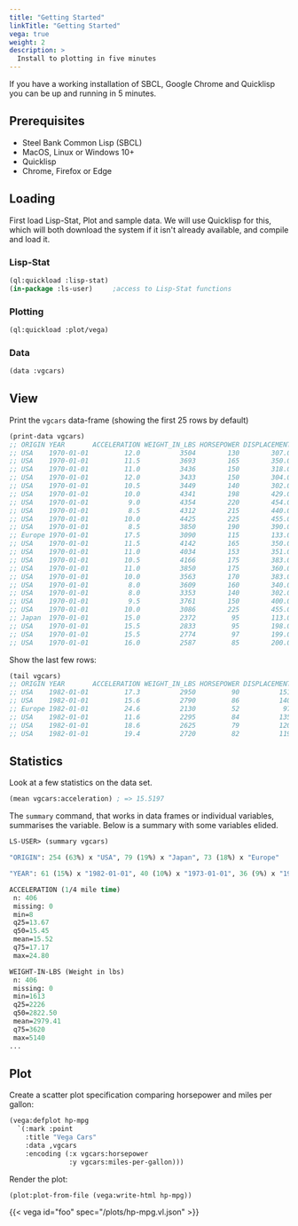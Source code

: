 ```yaml
---
title: "Getting Started"
linkTitle: "Getting Started"
vega: true
weight: 2
description: >
  Install to plotting in five minutes
---
```


If you have a working installation of SBCL, Google Chrome and
Quicklisp you can be up and running in 5 minutes.

## Prerequisites

- Steel Bank Common Lisp (SBCL)
- MacOS, Linux or Windows 10+
- Quicklisp
- Chrome, Firefox or Edge

## Loading

First load Lisp-Stat, Plot and sample data.  We will use Quicklisp for
this, which will both download the system if it isn't already
available, and compile and load it.

### Lisp-Stat

```lisp
(ql:quickload :lisp-stat)
(in-package :ls-user)     ;access to Lisp-Stat functions
```

### Plotting

```lisp
(ql:quickload :plot/vega)
```

### Data

```lisp
(data :vgcars)
```

## View

Print the `vgcars` data-frame (showing the first 25 rows by default)

```lisp
(print-data vgcars)
;; ORIGIN YEAR       ACCELERATION WEIGHT_IN_LBS HORSEPOWER DISPLACEMENT CYLINDERS MILES_PER_GALLON NAME
;; USA    1970-01-01         12.0          3504        130        307.0         8             18.0 chevrolet chevelle malibu
;; USA    1970-01-01         11.5          3693        165        350.0         8             15.0 buick skylark 320
;; USA    1970-01-01         11.0          3436        150        318.0         8             18.0 plymouth satellite
;; USA    1970-01-01         12.0          3433        150        304.0         8             16.0 amc rebel sst
;; USA    1970-01-01         10.5          3449        140        302.0         8             17.0 ford torino
;; USA    1970-01-01         10.0          4341        198        429.0         8             15.0 ford galaxie 500
;; USA    1970-01-01          9.0          4354        220        454.0         8             14.0 chevrolet impala
;; USA    1970-01-01          8.5          4312        215        440.0         8             14.0 plymouth fury iii
;; USA    1970-01-01         10.0          4425        225        455.0         8             14.0 pontiac catalina
;; USA    1970-01-01          8.5          3850        190        390.0         8             15.0 amc ambassador dpl
;; Europe 1970-01-01         17.5          3090        115        133.0         4 NIL              citroen ds-21 pallas
;; USA    1970-01-01         11.5          4142        165        350.0         8 NIL              chevrolet chevelle concours (sw)
;; USA    1970-01-01         11.0          4034        153        351.0         8 NIL              ford torino (sw)
;; USA    1970-01-01         10.5          4166        175        383.0         8 NIL              plymouth satellite (sw)
;; USA    1970-01-01         11.0          3850        175        360.0         8 NIL              amc rebel sst (sw)
;; USA    1970-01-01         10.0          3563        170        383.0         8             15.0 dodge challenger se
;; USA    1970-01-01          8.0          3609        160        340.0         8             14.0 plymouth 'cuda 340
;; USA    1970-01-01          8.0          3353        140        302.0         8 NIL              ford mustang boss 302
;; USA    1970-01-01          9.5          3761        150        400.0         8             15.0 chevrolet monte carlo
;; USA    1970-01-01         10.0          3086        225        455.0         8             14.0 buick estate wagon (sw)
;; Japan  1970-01-01         15.0          2372         95        113.0         4             24.0 toyota corona mark ii
;; USA    1970-01-01         15.5          2833         95        198.0         6             22.0 plymouth duster
;; USA    1970-01-01         15.5          2774         97        199.0         6             18.0 amc hornet
;; USA    1970-01-01         16.0          2587         85        200.0         6             21.0 ford maverick                 ..
```

Show the last few rows:

```lisp
(tail vgcars)
;; ORIGIN YEAR       ACCELERATION WEIGHT_IN_LBS HORSEPOWER DISPLACEMENT CYLINDERS MILES_PER_GALLON NAME
;; USA    1982-01-01         17.3          2950         90          151         4               27 chevrolet camaro
;; USA    1982-01-01         15.6          2790         86          140         4               27 ford mustang gl
;; Europe 1982-01-01         24.6          2130         52           97         4               44 vw pickup
;; USA    1982-01-01         11.6          2295         84          135         4               32 dodge rampage
;; USA    1982-01-01         18.6          2625         79          120         4               28 ford ranger
;; USA    1982-01-01         19.4          2720         82          119         4               31 chevy s-10
```

## Statistics

Look at a few statistics on the data set.

```lisp
(mean vgcars:acceleration) ; => 15.5197
```

The `summary` command, that works in data frames or individual variables, summarises the variable.  Below is a summary with some variables elided.
```lisp
LS-USER> (summary vgcars)

"ORIGIN": 254 (63%) x "USA", 79 (19%) x "Japan", 73 (18%) x "Europe"

"YEAR": 61 (15%) x "1982-01-01", 40 (10%) x "1973-01-01", 36 (9%) x "1978-01-01", 35 (9%) x "1970-01-01", 34 (8%) x "1976-01-01", 30 (7%) x "1975-01-01", 29 (7%) x "1971-01-01", 29 (7%) x "1979-01-01", 29 (7%) x "1980-01-01", 28 (7%) x "1972-01-01", 28 (7%) x "1977-01-01", 27 (7%) x "1974-01-01"

ACCELERATION (1/4 mile time)
 n: 406
 missing: 0
 min=8
 q25=13.67
 q50=15.45
 mean=15.52
 q75=17.17
 max=24.80

WEIGHT-IN-LBS (Weight in lbs)
 n: 406
 missing: 0
 min=1613
 q25=2226
 q50=2822.50
 mean=2979.41
 q75=3620
 max=5140
...

```
<!--
Note: We have removed the car models, essentially the row names, from
the summary in the table above.  Normally this would be done
automatically by the system, but this data set has a few repeated row
names, and only a human can determine whether or not they are
significant.  For this demonstration, they are not.
-->

## Plot

Create a scatter plot specification comparing horsepower and miles per
gallon:

```lisp
(vega:defplot hp-mpg
  `(:mark :point
    :title "Vega Cars"
    :data ,vgcars
    :encoding (:x vgcars:horsepower
	           :y vgcars:miles-per-gallon)))
```

Render the plot:

```lisp
(plot:plot-from-file (vega:write-html hp-mpg))
```

{{< vega id="foo" spec="/plots/hp-mpg.vl.json" >}}



